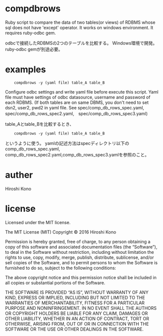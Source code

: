 # compdbrows
Ruby script to compare the data of two tables(or views) of RDBMS whose sql does not have 'except' operator.
It works on windows environment.
It requires ruby-odbc gem.

odbcで接続したRDBMSの2つのテーブルを比較する。
Windows環境で開発。
ruby-odbc gemが別途必要。

# examples
~~~
    compdbrows -y (yaml file) table_A table_B
~~~

Configure odbc settings and write yaml file before execute this script.
Yaml file must have settings of odbc datasource, username and password of each RDBMS.
(If both tables are on same DBMS, you don't need to set dsn2, user2, pwd2 in yaml file.
See spec/comp_db_rows_spec.yaml, spec/comp_db_rows_spec2.yaml,　spec/comp_db_rows_spec3.yaml)

table_Aとtable_Bを比較するとき、

~~~
    compdbrows -y (yaml file) table_A table_B
~~~

というように使う。
yamlの記述方法はspecディレクトリ以下のcomp_db_rows_spec.yaml, comp_db_rows_spec2.yaml,comp_db_rows_spec3.yamlを参照のこと。


# auther
Hiroshi Kono
# license
Licensed under the MIT license.

The MIT License (MIT)
Copyright © 2016 Hiroshi Kono

Permission is hereby granted, free of charge, to any person obtaining a copy of this software and associated documentation files (the “Software”), to deal in the Software without restriction, including without limitation the rights to use, copy, modify, merge, publish, distribute, sublicense, and/or sell copies of the Software, and to permit persons to whom the Software is furnished to do so, subject to the following conditions:

The above copyright notice and this permission notice shall be included in all copies or substantial portions of the Software.

THE SOFTWARE IS PROVIDED “AS IS”, WITHOUT WARRANTY OF ANY KIND, EXPRESS OR IMPLIED, INCLUDING BUT NOT LIMITED TO THE WARRANTIES OF MERCHANTABILITY, FITNESS FOR A PARTICULAR PURPOSE AND NONINFRINGEMENT. IN NO EVENT SHALL THE AUTHORS OR COPYRIGHT HOLDERS BE LIABLE FOR ANY CLAIM, DAMAGES OR OTHER LIABILITY, WHETHER IN AN ACTION OF CONTRACT, TORT OR OTHERWISE, ARISING FROM, OUT OF OR IN CONNECTION WITH THE SOFTWARE OR THE USE OR OTHER DEALINGS IN THE SOFTWARE.

